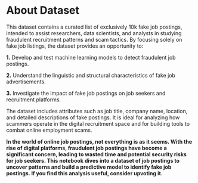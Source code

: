 # **About Dataset**

This dataset contains a curated list of exclusively 10k fake job postings, intended to assist researchers, data scientists, and analysts in studying fraudulent recruitment patterns and scam tactics. By focusing solely on fake job listings, the dataset provides an opportunity to:

**1.** Develop and test machine learning models to detect fraudulent job postings.

**2.** Understand the linguistic and structural characteristics of fake job advertisements.

**3.** Investigate the impact of fake job postings on job seekers and recruitment platforms.

The dataset includes attributes such as job title, company name, location, and detailed descriptions of fake postings. It is ideal for analyzing how scammers operate in the digital recruitment space and for building tools to combat online employment scams.



**In the world of online job postings, not everything is as it seems. With the rise of digital platforms, fraudulent job postings have become a significant concern, leading to wasted time and potential security risks for job seekers. This notebook dives into a dataset of job postings to uncover patterns and build a predictive model to identify fake job postings. If you find this analysis useful, consider upvoting it.**
